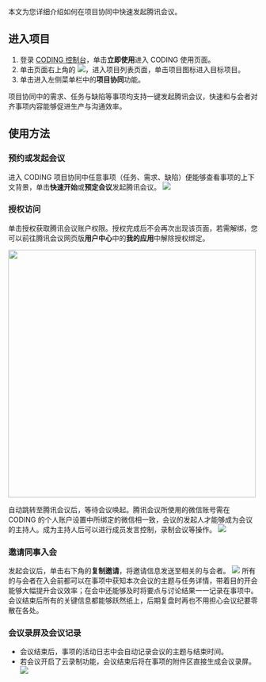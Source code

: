 本文为您详细介绍如何在项目协同中快速发起腾讯会议。

## 进入项目
1. 登录 [CODING 控制台](https://console.cloud.tencent.com/coding)，单击**立即使用**进入 CODING 使用页面。
2. 单击页面右上角的 <img src ="https://main.qcloudimg.com/raw/d94a8e60dd3a41d0af07d72ae0e9d70e.png" style ="margin:0">，进入项目列表页面，单击项目图标进入目标项目。
3. 单击进入左侧菜单栏中的**项目协同**功能。

项目协同中的需求、任务与缺陷等事项均支持一键发起腾讯会议，快速和与会者对齐事项内容能够促进生产与沟通效率。

[](id:use)
## 使用方法
### 预约或发起会议
进入 CODING 项目协同中任意事项（任务、需求、缺陷）便能够查看事项的上下文背景，单击**快速开始**或**预定会议**发起腾讯会议。
![](https://qcloudimg.tencent-cloud.cn/raw/168731924dcb566731ab5f85d1a16764.png)

### 授权访问
单击授权获取腾讯会议账户权限。授权完成后不会再次出现该页面，若需解绑，您可以前往腾讯会议网页版**用户中心**中的**我的应用**中解除授权绑定。

<img style="width:500px; max-width: inherit;" src="https://qcloudimg.tencent-cloud.cn/raw/3d36940e04adff72a22070cf7b0991b2.png" />

自动跳转至腾讯会议后，等待会议唤起。腾讯会议所使用的微信账号需在 CODING 的个人账户设置中所绑定的微信相一致，会议的发起人才能够成为会议的主持人。成为主持人后可以进行成员发言控制，录制会议等操作。
![](https://qcloudimg.tencent-cloud.cn/raw/0e301006b0058c73312ba0d1ec91415f.jpg)

### 邀请同事入会
发起会议后，单击右下角的**复制邀请**，将邀请信息发送至相关的与会者。
![](https://qcloudimg.tencent-cloud.cn/raw/92b24363bf6f488f94a1dcce6058c392.png)
所有的与会者在入会前都可以在事项中获知本次会议的主题与任务详情，带着目的开会能够大幅提升会议效率；在会中还能够及时将要点与讨论结果一一记录在事项中。会议结束后所有的关键信息都能够跃然纸上，后期复盘时再也不用担心会议纪要零散在各处。

### 会议录屏及会议记录
-   会议结束后，事项的活动日志中会自动记录会议的主题与结束时间。
-   若会议开启了云录制功能，会议结束后将在事项的附件区直接生成会议录屏。
![](https://qcloudimg.tencent-cloud.cn/raw/c0c3fb47e728f6fae545353c7eb2f6b1.png)